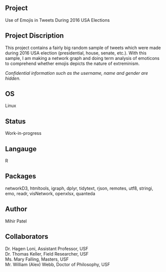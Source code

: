 Project
--------
Use of Emojis in Tweets During 2016 USA Elections

Project Discription
--------------------
This project contains a fairly big random sample of tweets which were made during 2016 USA election (presidential, house, senate, etc.). With this sample, I am making a network graph and doing term analysis of emoticons to comprehend whether emojis depicts the nature of extreminism.

*Confidential information such as the username, name and gender are hidden.*

OS
-----
Linux


Status
-------
Work-in-progress

Langauge
---------
R

Packages
--------
networkD3, htmltools, igraph, dplyr, tidytext, rjson, remotes, utf8, stringi, emo, readr, visNetwork, openxlsx, quanteda

Author
------
Mihir Patel

Collaborators
---------------
Dr. Hagen Loni, Assistant Professor, USF  
Dr. Thomas Keller, Field Researcher, USF  
Ms. Mary Falling, Masters, USF     
Mr. William (Alex) Webb, Doctor of Philosophy, USF
